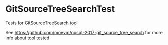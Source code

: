 # GitSourceTreeSearchTest
Tests for GitSourceTreeSearch tool

See https://github.com/moevm/nosql-2017-git_source_tree_search for more info about tool tested
